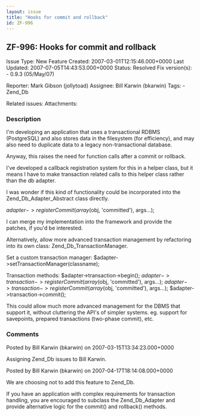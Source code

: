 ```yaml
---
layout: issue
title: "Hooks for commit and rollback"
id: ZF-996
---
```


ZF-996: Hooks for commit and rollback
-------------------------------------

 Issue Type: New Feature Created: 2007-03-01T12:15:46.000+0000 Last Updated: 2007-07-05T14:43:53.000+0000 Status: Resolved Fix version(s): - 0.9.3 (05/May/07)
 
 Reporter:  Mark Gibson (jollytoad)  Assignee:  Bill Karwin (bkarwin)  Tags: - Zend\_Db
 
 Related issues: 
 Attachments: 
### Description

I'm developing an application that uses a transactional RDBMS (PostgreSQL) and also stores data in the filesystem (for efficiency), and may also need to duplicate data to a legacy non-transactional database.

Anyway, this raises the need for function calls after a commit or rollback.

I've developed a callback registration system for this in a helper class, but it means I have to make transaction related calls to this helper class rather than the db adapter.

I was wonder if this kind of functionality could be incorporated into the Zend\_Db\_Adapter\_Abstract class directly.

$adapter->registerCommit(array($obj, 'committed'), args...);

I can merge my implementation into the framework and provide the patches, if you'd be interested.

Alternatively, allow more advanced transaction management by refactoring into its own class: Zend\_Db\_TransactionManager.

Set a custom transaction manager: $adapter->setTransactionManager(classname);

Transaction methods: $adapter->transaction->begin(); $adapter->transaction->registerCommit(array($obj, 'committed'), args...); $adapter->transaction->registerCommit(array($obj, 'committed'), args...); $adapter->transaction->commit();

This could allow much more advanced management for the DBMS that support it, without cluttering the API's of simpler systems. eg. support for savepoints, prepared transactions (two-phase commit), etc.

 

 

### Comments

Posted by Bill Karwin (bkarwin) on 2007-03-15T13:34:23.000+0000

Assigning Zend\_Db issues to Bill Karwin.

 

 

Posted by Bill Karwin (bkarwin) on 2007-04-17T18:14:08.000+0000

We are choosing not to add this feature to Zend\_Db.

If you have an application with complex requirements for transaction handling, you are encouraged to subclass the Zend\_Db\_Adapter and provide alternative logic for the commit() and rollback() methods.

 

 